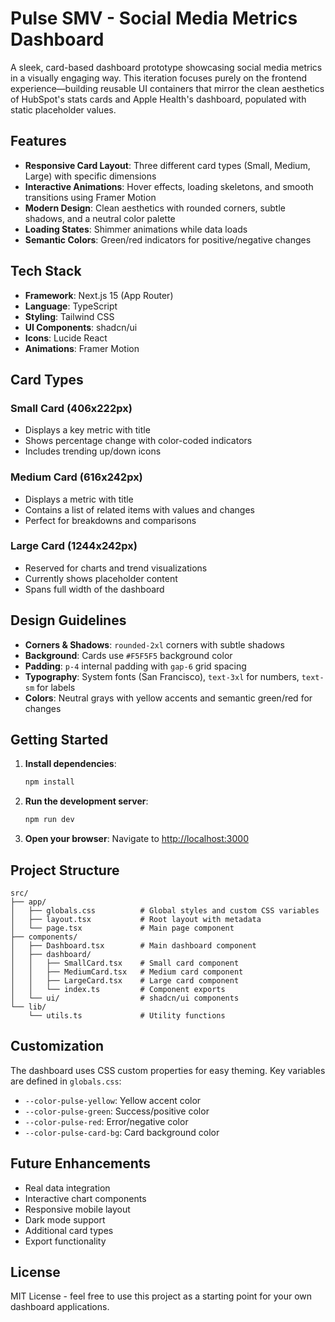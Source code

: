 # Pulse SMV - Social Media Metrics Dashboard

A sleek, card-based dashboard prototype showcasing social media metrics in a visually engaging way. This iteration focuses purely on the frontend experience—building reusable UI containers that mirror the clean aesthetics of HubSpot's stats cards and Apple Health's dashboard, populated with static placeholder values.

## Features

- **Responsive Card Layout**: Three different card types (Small, Medium, Large) with specific dimensions
- **Interactive Animations**: Hover effects, loading skeletons, and smooth transitions using Framer Motion
- **Modern Design**: Clean aesthetics with rounded corners, subtle shadows, and a neutral color palette
- **Loading States**: Shimmer animations while data loads
- **Semantic Colors**: Green/red indicators for positive/negative changes

## Tech Stack

- **Framework**: Next.js 15 (App Router)
- **Language**: TypeScript
- **Styling**: Tailwind CSS
- **UI Components**: shadcn/ui
- **Icons**: Lucide React
- **Animations**: Framer Motion

## Card Types

### Small Card (406x222px)
- Displays a key metric with title
- Shows percentage change with color-coded indicators
- Includes trending up/down icons

### Medium Card (616x242px)
- Displays a metric with title
- Contains a list of related items with values and changes
- Perfect for breakdowns and comparisons

### Large Card (1244x242px)
- Reserved for charts and trend visualizations
- Currently shows placeholder content
- Spans full width of the dashboard

## Design Guidelines

- **Corners & Shadows**: `rounded-2xl` corners with subtle shadows
- **Background**: Cards use `#F5F5F5` background color
- **Padding**: `p-4` internal padding with `gap-6` grid spacing
- **Typography**: System fonts (San Francisco), `text-3xl` for numbers, `text-sm` for labels
- **Colors**: Neutral grays with yellow accents and semantic green/red for changes

## Getting Started

1. **Install dependencies**:
   ```bash
   npm install
   ```

2. **Run the development server**:
   ```bash
   npm run dev
   ```

3. **Open your browser**:
   Navigate to [http://localhost:3000](http://localhost:3000)

## Project Structure

```
src/
├── app/
│   ├── globals.css          # Global styles and custom CSS variables
│   ├── layout.tsx           # Root layout with metadata
│   └── page.tsx             # Main page component
├── components/
│   ├── Dashboard.tsx        # Main dashboard component
│   ├── dashboard/
│   │   ├── SmallCard.tsx    # Small card component
│   │   ├── MediumCard.tsx   # Medium card component
│   │   ├── LargeCard.tsx    # Large card component
│   │   └── index.ts         # Component exports
│   └── ui/                  # shadcn/ui components
└── lib/
    └── utils.ts             # Utility functions
```

## Customization

The dashboard uses CSS custom properties for easy theming. Key variables are defined in `globals.css`:

- `--color-pulse-yellow`: Yellow accent color
- `--color-pulse-green`: Success/positive color
- `--color-pulse-red`: Error/negative color
- `--color-pulse-card-bg`: Card background color

## Future Enhancements

- Real data integration
- Interactive chart components
- Responsive mobile layout
- Dark mode support
- Additional card types
- Export functionality

## License

MIT License - feel free to use this project as a starting point for your own dashboard applications.
